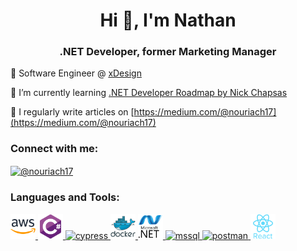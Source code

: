 <h1 align="center">Hi 👋, I'm Nathan</h1>
<h3 align="center">.NET Developer, former Marketing Manager</h3>
<img align="right" alt="" width="400" src="https://imgs.search.brave.com/Zovq6mYr6tbAnQIWjtgqohoLSKsOII32bHV9BZU7ByA/rs:fit:860:0:0/g:ce/aHR0cHM6Ly9tZWRp/YTEuZ2lwaHkuY29t/L21lZGlhL3YxLlky/bGtQVGM1TUdJM05q/RXhPSE54Y2pONU4y/RmhhelZpWXpZNWRI/ZGtkamt5ZERBMk9I/bHFiVGMyZUhoMmIy/aDRabXBtWmlabGNE/MTJNVjluYVdaelgz/TmxZWEpqYUNaamRE/MW4vdExRVVh6U09j/Z3I2dy8yMDAuZ2lm.gif">

🔭 Software Engineer @ [xDesign](https://xdesign.com/about-us)

🌱 I’m currently learning [.NET Developer Roadmap by Nick Chapsas](https://roadmap.sh/r?id=65d8624e66cd6d03d2d7efc9)

📝 I regularly write articles on [https://medium.com/@nouriach17](https://medium.com/@nouriach17)

<h3 align="left">Connect with me:</h3>
<p align="left">
<a href="https://medium.com/@nouriach17" target="blank"><img align="center" src="https://raw.githubusercontent.com/rahuldkjain/github-profile-readme-generator/master/src/images/icons/Social/medium.svg" alt="@nouriach17" height="30" width="40" /></a>
</p>

<h3 align="left">Languages and Tools:</h3>
<p align="left"> <a href="https://aws.amazon.com" target="_blank" rel="noreferrer"> <img src="https://raw.githubusercontent.com/devicons/devicon/master/icons/amazonwebservices/amazonwebservices-original-wordmark.svg" alt="aws" width="40" height="40"/> </a> <a href="https://www.w3schools.com/cs/" target="_blank" rel="noreferrer"> <img src="https://raw.githubusercontent.com/devicons/devicon/master/icons/csharp/csharp-original.svg" alt="csharp" width="40" height="40"/> </a> <a href="https://www.cypress.io" target="_blank" rel="noreferrer"> <img src="https://raw.githubusercontent.com/simple-icons/simple-icons/6e46ec1fc23b60c8fd0d2f2ff46db82e16dbd75f/icons/cypress.svg" alt="cypress" width="40" height="40"/> </a> <a href="https://www.docker.com/" target="_blank" rel="noreferrer"> <img src="https://raw.githubusercontent.com/devicons/devicon/master/icons/docker/docker-original-wordmark.svg" alt="docker" width="40" height="40"/> </a> <a href="https://dotnet.microsoft.com/" target="_blank" rel="noreferrer"> <img src="https://raw.githubusercontent.com/devicons/devicon/master/icons/dot-net/dot-net-original-wordmark.svg" alt="dotnet" width="40" height="40"/> </a> <a href="https://www.microsoft.com/en-us/sql-server" target="_blank" rel="noreferrer"> <img src="https://www.svgrepo.com/show/303229/microsoft-sql-server-logo.svg" alt="mssql" width="40" height="40"/> </a> <a href="https://postman.com" target="_blank" rel="noreferrer"> <img src="https://www.vectorlogo.zone/logos/getpostman/getpostman-icon.svg" alt="postman" width="40" height="40"/> </a> <a href="https://reactjs.org/" target="_blank" rel="noreferrer"> <img src="https://raw.githubusercontent.com/devicons/devicon/master/icons/react/react-original-wordmark.svg" alt="react" width="40" height="40"/> </a> </p>
